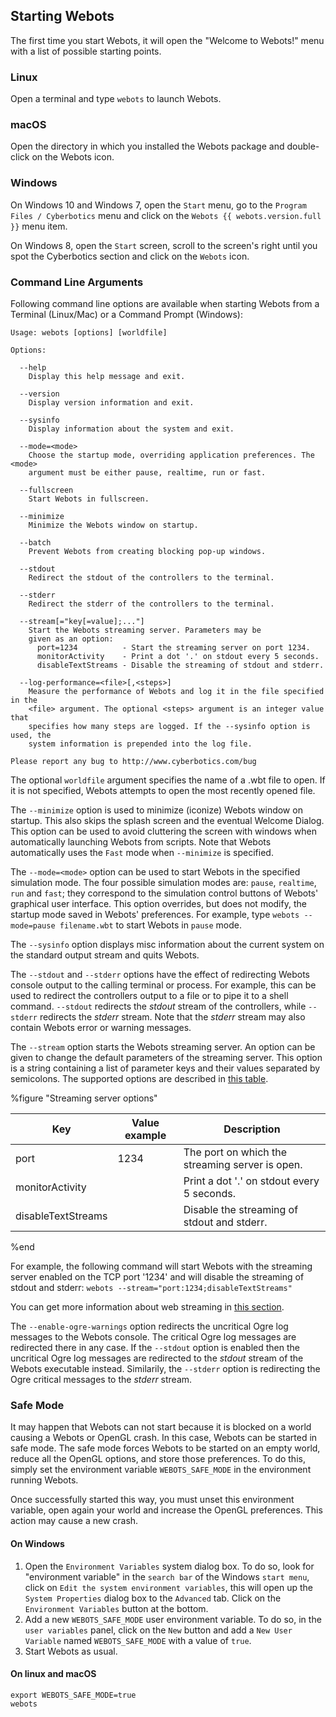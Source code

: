 ## Starting Webots

The first time you start Webots, it will open the "Welcome to Webots!" menu with a list of possible starting points.

### Linux

Open a terminal and type `webots` to launch Webots.

### macOS

Open the directory in which you installed the Webots package and double-click on the Webots icon.

### Windows

On Windows 10 and Windows 7, open the `Start` menu, go to the `Program Files / Cyberbotics` menu and click on the `Webots {{ webots.version.full }}` menu item.

On Windows 8, open the `Start` screen, scroll to the screen's right until you spot the Cyberbotics section and click on the `Webots` icon.

### Command Line Arguments

Following command line options are available when starting Webots from a Terminal (Linux/Mac) or a Command Prompt (Windows):

```
Usage: webots [options] [worldfile]

Options:

  --help
    Display this help message and exit.

  --version
    Display version information and exit.

  --sysinfo
    Display information about the system and exit.

  --mode=<mode>
    Choose the startup mode, overriding application preferences. The <mode>
    argument must be either pause, realtime, run or fast.

  --fullscreen
    Start Webots in fullscreen.

  --minimize
    Minimize the Webots window on startup.

  --batch
    Prevent Webots from creating blocking pop-up windows.

  --stdout
    Redirect the stdout of the controllers to the terminal.

  --stderr
    Redirect the stderr of the controllers to the terminal.

  --stream[="key[=value];..."]
    Start the Webots streaming server. Parameters may be
    given as an option:
      port=1234          - Start the streaming server on port 1234.
      monitorActivity    - Print a dot '.' on stdout every 5 seconds.
      disableTextStreams - Disable the streaming of stdout and stderr.

  --log-performance=<file>[,<steps>]
    Measure the performance of Webots and log it in the file specified in the
    <file> argument. The optional <steps> argument is an integer value that
    specifies how many steps are logged. If the --sysinfo option is used, the
    system information is prepended into the log file.

Please report any bug to http://www.cyberbotics.com/bug
```

The optional `worldfile` argument specifies the name of a .wbt file to open.
If it is not specified, Webots attempts to open the most recently opened file.

The `--minimize` option is used to minimize (iconize) Webots window on startup.
This also skips the splash screen and the eventual Welcome Dialog.
This option can be used to avoid cluttering the screen with windows when automatically launching Webots from scripts.
Note that Webots automatically uses the `Fast` mode when `--minimize` is specified.

The `--mode=<mode>` option can be used to start Webots in the specified simulation mode.
The four possible simulation modes are: `pause`, `realtime`, `run` and `fast`; they correspond to the simulation control buttons of Webots' graphical user interface.
This option overrides, but does not modify, the startup mode saved in Webots' preferences.
For example, type `webots --mode=pause filename.wbt` to start Webots in `pause` mode.

The `--sysinfo` option displays misc information about the current system on the standard output stream and quits Webots.

The `--stdout` and `--stderr` options have the effect of redirecting Webots console output to the calling terminal or process.
For example, this can be used to redirect the controllers output to a file or to pipe it to a shell command.
`--stdout` redirects the *stdout* stream of the controllers, while `--stderr` redirects the *stderr* stream.
Note that the *stderr* stream may also contain Webots error or warning messages.

The `--stream` option starts the Webots streaming server.
An option can be given to change the default parameters of the streaming server.
This option is a string containing a list of parameter keys and their values separated by semicolons.
The supported options are described in [this table](#streaming-server-options).

%figure "Streaming server options"

| Key                | Value example | Description                                     |
| ------------------ | ------------- | ----------------------------------------------- |
| port               | 1234          | The port on which the streaming server is open. |
| monitorActivity    |               | Print a dot '.' on stdout every 5 seconds.      |
| disableTextStreams |               | Disable the streaming of stdout and stderr.     |

%end

For example, the following command will start Webots with the streaming server enabled on the TCP port '1234' and will disable the streaming of stdout and stderr: `webots --stream="port:1234;disableTextStreams"`

You can get more information about web streaming in [this section](web-streaming.md).

The `--enable-ogre-warnings` option redirects the uncritical Ogre log messages to the Webots console.
The critical Ogre log messages are redirected there in any case.
If the `--stdout` option is enabled then the uncritical Ogre log messages are redirected to the *stdout* stream of the Webots executable instead.
Similarily, the `--stderr` option is redirecting the Ogre critical messages to the *stderr* stream.

### Safe Mode

It may happen that Webots can not start because it is blocked on a world causing a Webots or OpenGL crash.
In this case, Webots can be started in safe mode.
The safe mode forces Webots to be started on an empty world, reduce all the OpenGL options, and store those preferences.
To do this, simply set the environment variable `WEBOTS_SAFE_MODE` in the environment running Webots.

Once successfully started this way, you must unset this environment variable, open again your world and increase the OpenGL preferences.
This action may cause a new crash.

#### On Windows

1. Open the `Environment Variables` system dialog box. To do so, look for "environment variable" in the `search bar` of the Windows `start menu`, click on `Edit the system environment variables`, this will open up the `System Properties` dialog box to the `Advanced` tab. Click on the `Environment Variables` button at the bottom.
2. Add a new `WEBOTS_SAFE_MODE` user environment variable. To do so, in the `user variables` panel, click on the `New` button and add a `New User Variable` named `WEBOTS_SAFE_MODE` with a value of `true`.
3. Start Webots as usual.

#### On linux and macOS

```
export WEBOTS_SAFE_MODE=true
webots
```
